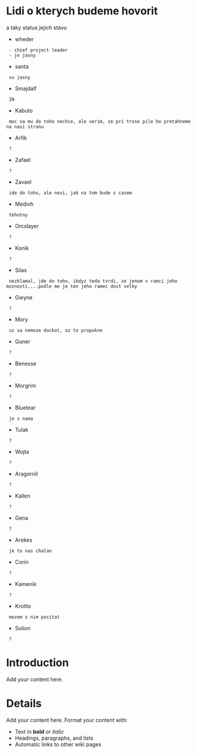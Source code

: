 # Lidi o kterych budeme hovorit #
a taky status jejich stavu

  * wheder
```
 - chief project leader
 - je jasny
```
  * santa
```
 su jasny
```
  * Smajdalf
```
 IN
```
  * Kabuto
```
 moc sa mu do toho nechce, ale verim, ze pri trose pile ho pretahneme na nasi stranu
```
  * Arfik
```
 ?
```
  * Zafael
```
 ?
```
  * Zavael
```
 ide do toho, ale nevi, jak na tom bude s casem
```
  * Medivh
```
 tehotny
```
  * Orcslayer
```
 ?
```
  * Konik
```
 ?
```
  * Silas
```
 nezklamal, jde do toho, ikdyz teda tvrdi, ze jenom v ramci jeho moznosti....podle me je ten jeho ramec dost velky
```
  * Gwyne
```
 ?
```
  * Mory
```
 uz sa nemoze dockat, az to propukne
```
  * Guner
```
 ?
```
  * Benesse
```
 ?
```
  * Morgrim
```
 ?
```
  * Bluetear
```
 je s nama
```
  * Tulak
```
 ?
```
  * Wojta
```
 ?
```
  * Aragornil
```
 ?
```
  * Kallen
```
 ?
```
  * Gena
```
 ?
```
  * Arekes
```
 je to nas chalan
```
  * Corin
```
 ?
```
  * Kamenik
```
 ?
```
  * Krolito
```
 mozem s nim pocitat
```
  * Sulion
```
 ?
```








# Introduction #

Add your content here.


# Details #

Add your content here.  Format your content with:
  * Text in **bold** or _italic_
  * Headings, paragraphs, and lists
  * Automatic links to other wiki pages